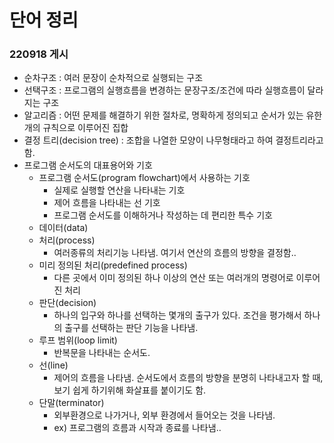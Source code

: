 # 단어 정리
### 220918 게시
+ 순차구조 : 여러 문장이 순차적으로 실행되는 구조
+ 선택구조 : 프로그램의 실행흐름을 변경하는 문장구조/조건에 따라 실행흐름이 달라지는 구조
+ 알고리즘 : 어떤 문제를 해결하기 위한 절차로, 명확하게 정의되고 순서가 있는 유한 개의 규칙으로 이루어진 집합
+ 결정 트리(decision tree) : 조합을 나열한 모양이 나무형태라고 하여 결정트리라고 함. 
+ 프로그램 순서도의 대표용어와 기호 
  + 프로그램 순서도(program flowchart)에서 사용하는 기호
    + 실제로 실행할 연산을 나타내는 기호
    + 제어 흐름을 나타내는 선 기호
    + 프로그램 순서도를 이해하거나 작성하는 데 편리한 특수 기호
  + 데이터(data)
  + 처리(process)
    + 여러종류의 처리기능 나타냄. 여기서 연산의 흐름의 방향을 결정함..
  + 미리 정의된 처리(predefined process)
    + 다른 곳에서 이미 정의된 하나 이상의 연산 또는 여러개의 명령어로 이루어진 처리
  + 판단(decision)
    + 하나의 입구와 하나를 선택하는 몇개의 출구가 있다. 조건을 평가해서 하나의 출구를 선택하는 판단 기능을 나타냄.
  + 루프 범위(loop limit)
    + 반복문을 나타내는 순서도.
  + 선(line)
    + 제어의 흐름을 나타냄. 순서도에서 흐름의 방향을 분명히 나타내고자 할 때, 보기 쉽게 하기위해 화살표를 붙이기도 함.
  + 단말(terminator)
    + 외부환경으로 나가거나, 외부 환경에서 들어오는 것을 나타냄.
    + ex) 프로그램의 흐름과 시작과 종료를 나타냄..

